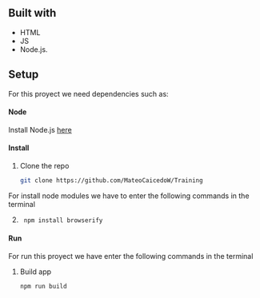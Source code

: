 
## Built with

- HTML
- JS
- Node.js.

## Setup

For this proyect we need dependencies such as:

#### Node
Install Node.js [here](https://nodejs.org/es/download/)

#### Install
1. Clone the repo
   ```sh
   git clone https://github.com/MateoCaicedoW/Training
   ```
For install node modules we have to enter the following commands in the terminal

2. ```sh
    npm install browserify
   ``` 

#### Run
For run this proyect we have enter the following commands in the terminal

1. Build app
   ```sh
   npm run build